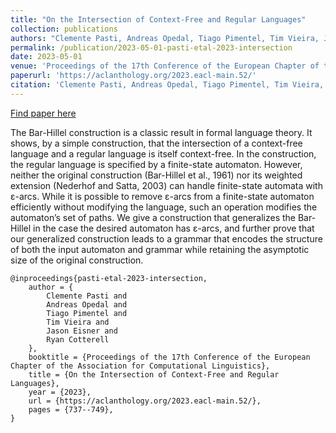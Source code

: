 ```yaml
---
title: "On the Intersection of Context-Free and Regular Languages"
collection: publications
authors: "Clemente Pasti, Andreas Opedal, Tiago Pimentel, Tim Vieira, Jason Eisner, Ryan Cotterell"
permalink: /publication/2023-05-01-pasti-etal-2023-intersection
date: 2023-05-01
venue: 'Proceedings of the 17th Conference of the European Chapter of the Association for Computational Linguistics'
paperurl: 'https://aclanthology.org/2023.eacl-main.52/'
citation: 'Clemente Pasti, Andreas Opedal, Tiago Pimentel, Tim Vieira, Jason Eisner, and Ryan Cotterell. 2023. On the Intersection of Context-Free and Regular Languages. In Proceedings of the 17th Conference of the European Chapter of the Association for Computational Linguistics, pages 737–749, Dubrovnik, Croatia. Association for Computational Linguistics.'
---
```


<a href='https://aclanthology.org/2023.eacl-main.52/'>Find paper here</a>

The Bar-Hillel construction is a classic result in formal language theory. It shows, by a simple construction, that the intersection of a context-free language and a regular language is itself context-free. In the construction, the regular language is specified by a finite-state automaton. However, neither the original construction (Bar-Hillel et al., 1961) nor its weighted extension (Nederhof and Satta, 2003) can handle finite-state automata with ε-arcs. While it is possible to remove ε-arcs from a finite-state automaton efficiently without modifying the language, such an operation modifies the automaton’s set of paths. We give a construction that generalizes the Bar- Hillel in the case the desired automaton has ε-arcs, and further prove that our generalized construction leads to a grammar that encodes the structure of both the input automaton and grammar while retaining the asymptotic size of the original construction.

```
@inproceedings{pasti-etal-2023-intersection,
    author = {
        Clemente Pasti and
        Andreas Opedal and
        Tiago Pimentel and
        Tim Vieira and
        Jason Eisner and
        Ryan Cotterell
    },
    booktitle = {Proceedings of the 17th Conference of the European Chapter of the Association for Computational Linguistics},
    title = {On the Intersection of Context-Free and Regular Languages},
    year = {2023},
    url = {https://aclanthology.org/2023.eacl-main.52/},
    pages = {737--749},
}
```